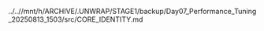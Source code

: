 ../..//mnt/h/ARCHIVE/.UNWRAP/STAGE1/backup/Day07_Performance_Tuning_20250813_1503/src/CORE_IDENTITY.md